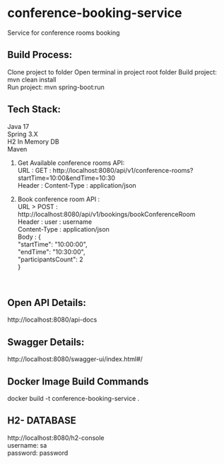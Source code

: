 # conference-booking-service
Service for conference rooms booking 

Build Process:
---------------
Clone project to folder
Open terminal in project root folder
Build project: mvn clean install <br>
Run project: mvn spring-boot:run  <br>

Tech Stack:
-----------
Java 17 <br>
Spring 3.X <br>
H2 In Memory DB <br>
Maven <br>


1) Get Available conference rooms API:<br>
URL :  GET : http://localhost:8080/api/v1/conference-rooms?startTime=10:00&endTime=10:30 <br>
Header : Content-Type : application/json <br>

2) Book conference room API : <br>
 URL > POST : http://localhost:8080/api/v1/bookings/bookConferenceRoom <br>
     Header : user : username <br>
     		  Content-Type : application/json	<br>
     Body : { <br>
   			"startTime": "10:00:00", <br>
		    "endTime": "10:30:00", <br>
		    "participantsCount": 2 <br>
			} <br>
 <br>

Open API Details:
--------------
http://localhost:8080/api-docs <br>

Swagger Details:
--------------
http://localhost:8080/swagger-ui/index.html#/ <br>

Docker Image Build Commands
--------------------
docker build -t conference-booking-service .


H2- DATABASE
-------------
http://localhost:8080/h2-console <br>
 	username: sa <br>
    password: password<br>